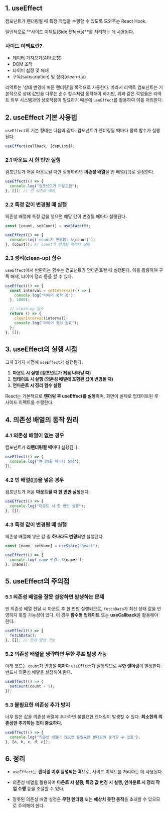 ## 1. useEffect

컴포넌트가 렌더링될 때 특정 작업을 수행할 수 있도록 도와주는 React Hook.

일반적으로 **사이드 이펙트(Side Effects)**를 처리하는 데 사용된다.

### 사이드 이펙트란?

- 데이터 가져오기(API 요청)
- DOM 조작
- 타이머 설정 및 해제
- 구독(subscription) 및 정리(clean-up)

리액트는 '상태 변경에 따른 렌더링'을 목적으로 사용한다. 따라서 리액트 컴포넌트는 기본적으로 상태 값만을 다루는 순수 함수처럼 동작해야 하지만, 위와 같은 작업들은 리액트 외부 시스템과의 상호작용이 필요하기 때문에 `useEffect`를 활용하여 이를 처리한다.

## 2. useEffect 기본 사용법

`useEffect`의 기본 형태는 다음과 같다. 컴포넌트가 렌더링될 때마다 콜백 함수가 실행된다.

```jsx
useEffect(callback, [depList]);
```

### 2.1 마운트 시 한 번만 실행

컴포넌트가 처음 마운트될 때만 실행하려면 **의존성 배열**을 빈 배열(`[]`)로 설정한다.

```jsx
useEffect(() => {
  console.log("컴포넌트가 마운트됨");
}, []); // 빈 의존성 배열
```

### 2.2 특정 값이 변경될 때 실행

의존성 배열에 특정 값을 넣으면 해당 값이 변경될 때마다 실행된다.

```jsx
const [count, setCount] = useState(0);

useEffect(() => {
  console.log(`count가 변경됨: ${count}`);
}, [count]); // count가 변경될 때마다 실행
```

### 2.3 정리(clean-up) 함수

`useEffect`에서 반환하는 함수는 컴포넌트가 언마운트될 때 실행된다. 이를 활용하여 구독 해제, 타이머 정리 등을 할 수 있다.

```jsx
useEffect(() => {
  const interval = setInterval(() => {
    console.log("타이머 동작 중");
  }, 1000);

  // clean-up 함수
  return () => {
    clearInterval(interval);
    console.log("타이머 정리 완료");
  };
}, []);
```

## 3. useEffect의 실행 시점

크게 3가지 시점에 `useEffect`가 실행된다.

1. **마운트 시 실행 (컴포넌트가 처음 나타날 때)**
2. **업데이트 시 실행 (의존성 배열에 포함된 값이 변경될 때)**
3. **언마운트 시 정리 함수 실행**

React는 기본적으로 **렌더링 후 useEffect를 실행**하며, 화면이 실제로 업데이트된 후 사이드 이펙트를 수행한다.

## 4. 의존성 배열의 동작 원리

### 4.1 의존성 배열이 없는 경우

컴포넌트가 **리렌더링될 때마다** 실행된다.

```jsx
useEffect(() => {
  console.log("렌더링될 때마다 실행");
});
```

### 4.2 빈 배열([])을 넣은 경우

컴포넌트가 처음 **마운트될 때 한 번만 실행**된다.

```jsx
useEffect(() => {
  console.log("마운트 시 한 번만 실행");
}, []);
```

### 4.3 특정 값이 변경될 때 실행

의존성 배열에 넣은 값 중 **하나라도 변경**되면 실행된다.

```jsx
const [name, setName] = useState("React");

useEffect(() => {
  console.log(`name 변경: ${name}`);
}, [name]);
```

## 5. useEffect의 주의점

### 5.1 의존성 배열을 잘못 설정하면 발생하는 문제

빈 의존성 배열 전달 시 마운트 후 한 번만 실행되므로, `fetchData`가 최신 상태 값을 반영하지 못할 가능성이 있다. 이 경우 **함수형 업데이트** 또는 **useCallback**을 활용해야 한다.

```jsx
useEffect(() => {
  fetchData();
}, []); // 문제 발생 가능
```

### 5.2 의존성 배열을 생략하면 무한 루프 발생 가능

아래 코드는 `count`가 변경될 때마다 `useEffect`가 실행되므로 **무한 렌더링**이 발생한다. 반드시 의존성 배열을 설정해야 한다.

```jsx
useEffect(() => {
  setCount(count + 1);
});
```

### 5.3 불필요한 의존성 추가 방지

너무 많은 값을 의존성 배열에 추가하면 불필요한 렌더링이 발생할 수 있다. **최소한의 의존성만 추가하는 것이 중요하다.**

```jsx
useEffect(() => {
  console.log("의존성 배열이 많으면 불필요한 렌더링이 증가할 수 있음");
}, [a, b, c, d, e]);
```

## 6. 정리

- `useEffect`는 **렌더링 이후 실행되는 훅**으로, 사이드 이펙트를 처리하는 데 사용된다.

- 의존성 배열을 활용하여 **마운트 시 실행, 특정 값 변경 시 실행, 언마운트 시 정리 작업 수행** 등을 조절할 수 있다.

- 잘못된 의존성 배열 설정은 **무한 렌더링** 또는 **예상치 못한 동작**을 초래할 수 있으므로 주의해야 한다.

